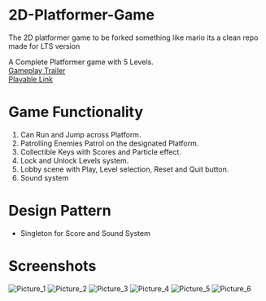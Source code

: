 # 2D-Platformer-Game
The 2D platformer game to be forked something like mario its a clean repo made for LTS version

A Complete Platformer game with 5 Levels. <br/>
[Gameplay Trailer](https://drive.google.com/file/d/18IL6NZdzcaUVi4RAeMtIB0P1FqbSX367/view?usp=share_link) <br/>
[Playable Link](https://kishore-karic.itch.io/the-explorer)

# Game Functionality
1. Can Run and Jump across Platform.
2. Patrolling Enemies Patrol on the designated Platform.
3. Collectible Keys with Scores and Particle effect.
4. Lock and Unlock Levels system.
5. Lobby scene with Play, Level selection, Reset and Quit button.
6. Sound system

# Design Pattern
* Singleton for Score and Sound System <br/>

# Screenshots
![Picture_1](https://github.com/Kishore-Karic/2D-Platformer-Game/assets/97879797/0f8db641-a9e9-4a4e-9e85-de8aea44f73d)
![Picture_2](https://github.com/Kishore-Karic/2D-Platformer-Game/assets/97879797/fc9f9b57-3cd4-4cd7-b6aa-6994102f9cea)
![Picture_3](https://github.com/Kishore-Karic/2D-Platformer-Game/assets/97879797/51c6c2e3-bfb7-48f2-82a0-6a714dd0b25f)
![Picture_4](https://github.com/Kishore-Karic/2D-Platformer-Game/assets/97879797/f6185178-bda0-4fe0-a66c-3d7313561664)
![Picture_5](https://github.com/Kishore-Karic/2D-Platformer-Game/assets/97879797/d4ec8194-ddd3-4161-9d9b-e3b0bca269cd)
![Picture_6](https://github.com/Kishore-Karic/2D-Platformer-Game/assets/97879797/c481821f-71a8-45aa-9e1f-885972d808cc)
